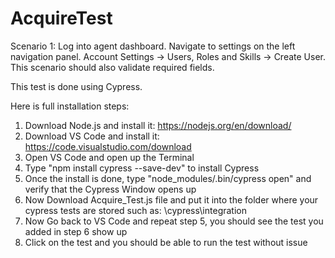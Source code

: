 # AcquireTest
Scenario 1: Log into agent dashboard. Navigate to settings on the left navigation panel. Account Settings -> Users, Roles and Skills -> Create User. This scenario should also validate required fields.

This test is done using Cypress.

Here is full installation steps:

1. Download Node.js and install it: https://nodejs.org/en/download/
2. Download VS Code and install it: https://code.visualstudio.com/download
3. Open VS Code and open up the Terminal
4. Type "npm install cypress --save-dev" to install Cypress
5. Once the install is done, type "node_modules/.bin/cypress open" and verify that the Cypress Window opens up
6. Now Download Acquire_Test.js file and put it into the folder where your cypress tests are stored such as: \cypress\integration
7. Now Go back to VS Code and repeat step 5, you should see the test you added in step 6 show up
8. Click on the test and you should be able to run the test without issue
